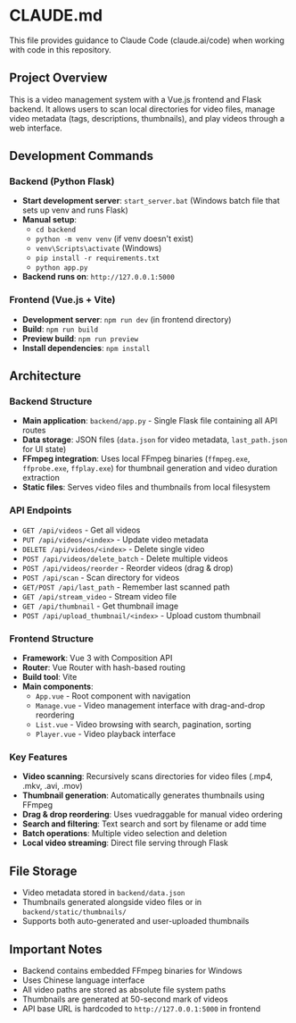 # CLAUDE.md

This file provides guidance to Claude Code (claude.ai/code) when working with code in this repository.

## Project Overview

This is a video management system with a Vue.js frontend and Flask backend. It allows users to scan local directories for video files, manage video metadata (tags, descriptions, thumbnails), and play videos through a web interface.

## Development Commands

### Backend (Python Flask)
- **Start development server**: `start_server.bat` (Windows batch file that sets up venv and runs Flask)
- **Manual setup**: 
  - `cd backend`
  - `python -m venv venv` (if venv doesn't exist)
  - `venv\Scripts\activate` (Windows)
  - `pip install -r requirements.txt`
  - `python app.py`
- **Backend runs on**: `http://127.0.0.1:5000`

### Frontend (Vue.js + Vite)
- **Development server**: `npm run dev` (in frontend directory)
- **Build**: `npm run build` 
- **Preview build**: `npm run preview`
- **Install dependencies**: `npm install`

## Architecture

### Backend Structure
- **Main application**: `backend/app.py` - Single Flask file containing all API routes
- **Data storage**: JSON files (`data.json` for video metadata, `last_path.json` for UI state)
- **FFmpeg integration**: Uses local FFmpeg binaries (`ffmpeg.exe`, `ffprobe.exe`, `ffplay.exe`) for thumbnail generation and video duration extraction
- **Static files**: Serves video files and thumbnails from local filesystem

### API Endpoints
- `GET /api/videos` - Get all videos
- `PUT /api/videos/<index>` - Update video metadata
- `DELETE /api/videos/<index>` - Delete single video
- `POST /api/videos/delete_batch` - Delete multiple videos
- `POST /api/videos/reorder` - Reorder videos (drag & drop)
- `POST /api/scan` - Scan directory for videos
- `GET/POST /api/last_path` - Remember last scanned path
- `GET /api/stream_video` - Stream video file
- `GET /api/thumbnail` - Get thumbnail image
- `POST /api/upload_thumbnail/<index>` - Upload custom thumbnail

### Frontend Structure
- **Framework**: Vue 3 with Composition API
- **Router**: Vue Router with hash-based routing
- **Build tool**: Vite
- **Main components**:
  - `App.vue` - Root component with navigation
  - `Manage.vue` - Video management interface with drag-and-drop reordering
  - `List.vue` - Video browsing with search, pagination, sorting
  - `Player.vue` - Video playback interface

### Key Features
- **Video scanning**: Recursively scans directories for video files (.mp4, .mkv, .avi, .mov)
- **Thumbnail generation**: Automatically generates thumbnails using FFmpeg
- **Drag & drop reordering**: Uses vuedraggable for manual video ordering
- **Search and filtering**: Text search and sort by filename or add time
- **Batch operations**: Multiple video selection and deletion
- **Local video streaming**: Direct file serving through Flask

## File Storage
- Video metadata stored in `backend/data.json`
- Thumbnails generated alongside video files or in `backend/static/thumbnails/`
- Supports both auto-generated and user-uploaded thumbnails

## Important Notes
- Backend contains embedded FFmpeg binaries for Windows
- Uses Chinese language interface
- All video paths are stored as absolute file system paths
- Thumbnails are generated at 50-second mark of videos
- API base URL is hardcoded to `http://127.0.0.1:5000` in frontend